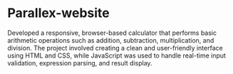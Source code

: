 # Parallex-website<br>
Developed a responsive, browser-based calculator that performs basic arithmetic operations such as addition, subtraction, multiplication, and division. The project involved creating a clean and user-friendly interface using HTML and CSS, while JavaScript was used to handle real-time input validation, expression parsing, and result display. 
